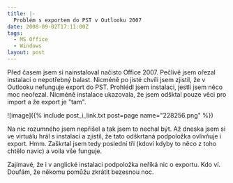 ```yaml
---
title: |-
  Problém s exportem do PST v Outlooku 2007
date: 2008-09-02T17:11:00Z
tags:
  - MS Office
  - Windows
layout: post
---
```

Před časem jsem si nainstaloval načisto Office 2007. Pečlivě jsem ořezal instalaci o nepotřebný balast. Nicméně po jisté chvíli jsem zjistil, že v Outlooku nefunguje export do PST. Prohlédl jsem instalaci, jestli jsem něco moc neořezal. Nicméně instalace ukazovala, že jsem odšktal pouze věci pro import a že export je "tam".

![image]({% include post_i_link.txt post=page name="228256.png" %})

Na nic rozumného jsem nepřišel a tak jsem to nechal být. Až dneska jsem si ve virtuálu hrál s instalací a zjistil, že tato odškrtaná podpoložka ovlivňuje i export. Hmm. Zaškrtal jsem tedy poslední tři (kdoví kdyby to něco z toho chtělo navíc) a voila vše funguje.

Zajímavé, že i v anglické instalaci podpoložka neříká nic o exportu. Kdo ví. Doufám, že někomu pomůžu zkrátit bezesnou noc.